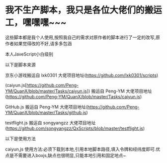 # 我不生产脚本，我只是各位大佬们的搬运工，嘿嘿嘿~~~

这些脚本都是我个人使用,按照我自己的需求对原作者的脚本进行了一定的改写,原作者如果觉得改的不好,请多多包涵

本人JaveScript小白级别

以下是脚本来源

京东小游戏搬运自 lxk0301 大佬项目地址(https://github.com/lxk0301/scripts)

(caiyun.js[https://github.com/Peng-YM/QuanX/blob/master/Tasks/caiyun.js]) 搬运自 Peng-YM 大佬项目地址(https://github.com/Peng-YM/QuanX/blob/master/Tasks/caiyun.js)

GitHub.js 搬运自 Peng-YM 大佬项目地址(https://github.com/Peng-YM/QuanX/blob/master/Tasks/github.js)

testflight.js 搬运自 songyangzz 大佬项目地址(https://github.com/songyangzz/QxScripts/blob/master/testflight.js)

以下是使用方法

caiyun,js 使用方法:必须下载到本地,引用本地脚本路径,填入令牌和经纬度即可.优点是不需要进入boxjs,缺点也很明显,只能本地引用和固定地点~
